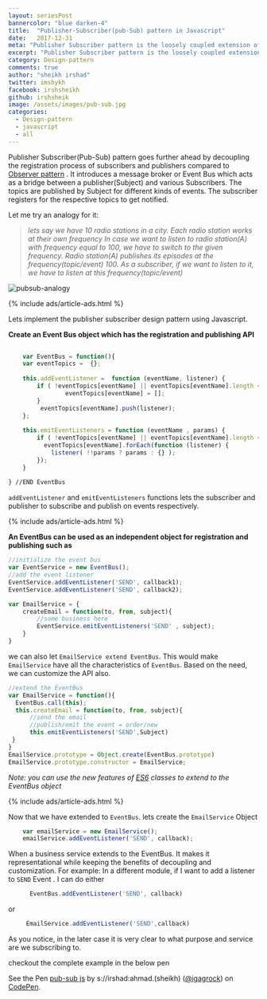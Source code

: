 ```yaml
---
layout: seriesPost
bannercolor: "blue darken-4"
title:  "Publisher-Subscriber(pub-Sub) pattern in Javascript"
date:   2017-12-31
meta: "Publisher Subscriber pattern is the loosely coupled extension of Observer pattern."
excerpt: "Publisher Subscriber pattern is the loosely coupled extension of Observer pattern."
category: Design-pattern
comments: true
author: "sheikh irshad"
twitter: imshykh	
facebook: irshsheikh
github: irshsheik
image: /assets/images/pub-sub.jpg
categories:
  - Design-pattern
  - javascript
  - all
---
```


Publisher Subscriber(Pub-Sub) pattern goes further ahead by decoupling the registration process of subscribers and publishers compared to [Observer pattern](/posts/javascript/design-patterns/observer-pattern) . It introduces a message broker or Event Bus which acts as a bridge between a publisher(Subject) and various Subscribers. The topics are published by Subject for different kinds of events. The subscriber registers for the respective topics to get notified.

Let me try an analogy for it:
> *lets say we have 10 radio stations in a city. Each radio station works at their own frequency
> In case we want to listen to radio station(A) with frequency equal to 100, we have to switch to the given frequency. 
> Radio station(A) publishes its episodes at the frequency(topic/event) 100. As a subscriber, if we want to listen to it, we have to listen at this frequency(topic/event)*
> 

 
![pubsub-analogy](/assets/images/pub-sub.svg)

{% include ads/article-ads.html %}

Lets implement the publisher subscriber design pattern using Javascript.

**Create an Event Bus object which has the registration and publishing API**


```javascript
	
    var EventBus = function(){
    var eventTopics =  {};
    
    this.addEventListener =  function (eventName, listener) {
        if ( !eventTopics[eventName] || eventTopics[eventName].length < 1) {
                eventTopics[eventName] = [];
        }
         eventTopics[eventName].push(listener);
    };
   
    this.emitEventListeners = function (eventName , params) {
        if ( !eventTopics[eventName] || eventTopics[eventName].length < 1) return;
          eventTopics[eventName].forEach(function (listener) {
            listener( !!params ? params : {} );
        });
    }
    
} //END EventBus
```

`addEventListener` and `emitEventListeners` functions lets the subscriber and publisher to subscribe and publish on events respectively.

{% include ads/article-ads.html %}

**An EventBus can be used as an independent object for registration and publishing such as**
```javascript
//initialize the event bus
var EventService = new EventBus();
//add the event listener
EventService.addEventListener('SEND', callback1);
EventService.addEventListener('SEND', callback2);

var EmailService = {
	createEmail = function(to, from, subject){
		//some business here
		EventService.emitEventListeners('SEND' , subject);
	} 
}
```
we can also let `EmailService extend EventBus`. This would make `EmailService`
have all the characteristics of `EventBus`. Based on the need, we can customize the API also.
	

```javascript
//extend the EventBus
var EmailService = function(){
  EventBus.call(this);
  this.createEmail = function(to, from, subject){
      //send the email
      //publish/emit the event = order/new 
      this.emitEventListeners('SEND',Subject)
 }
}
EmailService.prototype = Object.create(EventBus.prototype)
EmailService.prototype.constructor = EmailService;
```
*Note: you can use the new features of [ES6](https://developer.mozilla.org/en-US/docs/Web/JavaScript/Reference/Classes) classes to extend to the EventBus object*

{% include ads/article-ads.html %}

Now that we have extended to `EventBus`. lets create the `EmailService` Object


```javascript
	var emailService = new EmailService();
	emailService.addEventListener('SEND', callback);
```
When a business service extends to the EventBus. It makes it representational while keeping the benefits of decoupling and customization.
For example:
	In a different module, if I want to add a listener to `SEND` Event . I can do either
  
```javascript
	  EventBus.addEventListener('SEND', callback)
```
 or
 
```javascript
	 EmailService.addEventListener('SEND',callback)
```

   As you notice, in the later case it is very clear to what purpose and service are we subscribing to.
	

checkout the complete example in the below pen

<p data-height="700" data-theme-id="dark" data-slug-hash="eVZGYO" data-default-tab="js,result" data-user="igagrock" data-embed-version="2" data-pen-title="pub-sub js" class="codepen">See the Pen <a href="https://codepen.io/igagrock/pen/eVZGYO/">pub-sub js</a> by s://irshad:ahmad.(sheikh) (<a href="https://codepen.io/igagrock">@igagrock</a>) on <a href="https://codepen.io">CodePen</a>.</p>
<script async src="https://production-assets.codepen.io/assets/embed/ei.js"></script>




